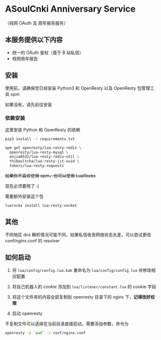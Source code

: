 # ASoulCnki Anniversary Service

（枝网 OAuth 及 周年报告服务）

## 本服务提供以下内容

- 统一的 OAuth 鉴权（基于 B 站私信）
- 枝网周年报告

## 安装

使用前，请确保您已经安装 Python3 和 OpenResty 以及 OpenResty 包管理工具 opm

如果没有，请先前往安装

### 依赖安装

这里安装 Python 和 OpenResty 的依赖

```bash
pip3 install -r requirements.txt
```

```bash
opm get openresty/lua-resty-redis \
  openresty/lua-resty-mysql \
  anjia0532/lua-resty-redis-util \
  thibaultcha/lua-resty-jit-uuid \
  tokers/lua-resty-requests
```

<del>如果你不喜欢使用 opm，也可以使用 LuaRocks</del>

现在必须要用了 :(

需要额外安装这个包

```bash
luarocks install lua-resty-socket
```

## 其他

不同地区 dns 解析情况可能不同，如果私信收发网络状态太差，可以尝试更改 conf/nginx.conf 的 resolver

## 如何启动

1. 将 `lua/config/config.lua.bak` 重命名为 `lua/config/config.lua` 并修改相应配置

2. 将自己机器人的 cookie 添加到 `lua/listener/constant.lua` 的 cookie 字段

3. 将这个文件夹的内容全部复制到 openresty 目录下的 nginx 下，**记得改好权限**

4. 启动 openresty

不复制文件可以选择在当前目录直接启动，需要添加参数，命令为

```sh
openresty -p `pwd` -c conf/nginx.conf
```
